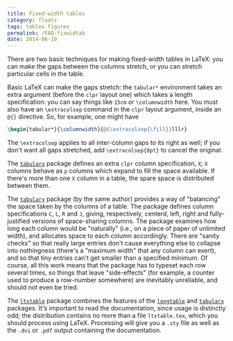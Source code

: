 ```yaml
---
title: Fixed-width tables
category: floats
tags: tables figures
permalink: /FAQ-fixwidtab
date: 2014-06-10
---
```


There are two basic techniques for making fixed-width tables in
LaTeX: you can make the gaps between the columns stretch, or you
can stretch particular cells in the table.

Basic LaTeX can make the gaps stretch: the `tabular*`
environment takes an extra argument (before the `clpr` layout one)
which takes a length specification: you can say things like `15cm`
or `\columnwidth` here.  You must also have an `\extracolsep`
command in the `clpr` layout argument, inside an `@{}`
directive.  So, for example, one might have
```latex
\begin{tabular*}{\columnwidth}{@{\extracolsep{\fill}}lllr}
```
The `\extracolsep` applies to all inter-column gaps to its right as
well; if you don't want all gaps stretched, add
`\extracolsep{0pt}` to cancel the original.

The [`tabularx`](https://ctan.org/pkg/tabularx) package defines an extra `clpr` column
specification, `X`; `X` columns behave as `p`
columns which expand to fill the space available.  If there's more
than one `X` column in a table, the spare space is distributed
between them.

The [`tabulary`](https://ctan.org/pkg/tabulary) package (by the same author) provides a way of
"balancing" the space taken by the columns of a table.  The package
defines column specifications `C`, `L`, `R` and
`J`, giving, respectively, centerd, left, right and
fully-justified versions of space-sharing columns.  The package
examines how long each column would be "naturally" (i.e., on a piece of paper of unlimited width), and
allocates space to each column accordingly.  There are
"sanity checks" so that really large entries don't cause everything else to
collapse into nothingness (there's a "maximum width" that any column
can exert), and so that tiny entries can't get smaller than a
specified minimum.  Of course, all this work means that the package
has to typeset each row several times, so things that leave
"side-effects" (for example, a counter used to produce a row-number
somewhere) are inevitably unreliable, and should not even be tried.

The [`ltxtable`](https://ctan.org/pkg/ltxtable) package combines the features of the
[`longtable`](https://ctan.org/pkg/longtable) and [`tabularx`](https://ctan.org/pkg/tabularx) packages.  It's important
to read the documentation, since usage is distinctly odd; the
distribution contains no more than a file `ltxtable.tex`, which you
should process using LaTeX.  Processing will give you a `.sty`
file as well as the `.dvi` or `.pdf` output containing the
documentation.

